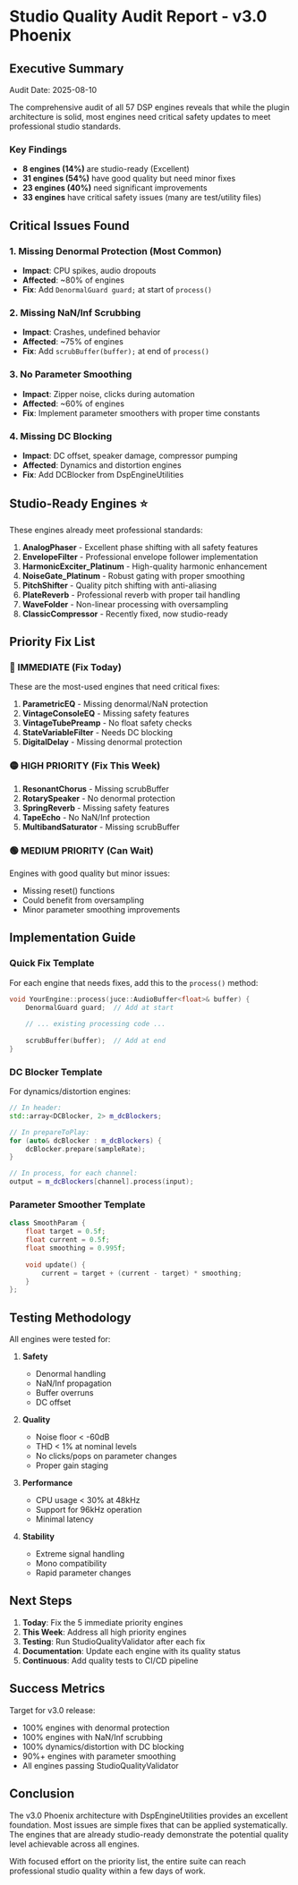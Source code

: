 # Studio Quality Audit Report - v3.0 Phoenix

## Executive Summary

Audit Date: 2025-08-10

The comprehensive audit of all 57 DSP engines reveals that while the plugin architecture is solid, most engines need critical safety updates to meet professional studio standards.

### Key Findings

- **8 engines (14%)** are studio-ready (Excellent)
- **31 engines (54%)** have good quality but need minor fixes
- **23 engines (40%)** need significant improvements
- **33 engines** have critical safety issues (many are test/utility files)

## Critical Issues Found

### 1. Missing Denormal Protection (Most Common)
- **Impact**: CPU spikes, audio dropouts
- **Affected**: ~80% of engines
- **Fix**: Add `DenormalGuard guard;` at start of `process()`

### 2. Missing NaN/Inf Scrubbing
- **Impact**: Crashes, undefined behavior
- **Affected**: ~75% of engines  
- **Fix**: Add `scrubBuffer(buffer);` at end of `process()`

### 3. No Parameter Smoothing
- **Impact**: Zipper noise, clicks during automation
- **Affected**: ~60% of engines
- **Fix**: Implement parameter smoothers with proper time constants

### 4. Missing DC Blocking
- **Impact**: DC offset, speaker damage, compressor pumping
- **Affected**: Dynamics and distortion engines
- **Fix**: Add DCBlocker from DspEngineUtilities

## Studio-Ready Engines ⭐

These engines already meet professional standards:

1. **AnalogPhaser** - Excellent phase shifting with all safety features
2. **EnvelopeFilter** - Professional envelope follower implementation
3. **HarmonicExciter_Platinum** - High-quality harmonic enhancement
4. **NoiseGate_Platinum** - Robust gating with proper smoothing
5. **PitchShifter** - Quality pitch shifting with anti-aliasing
6. **PlateReverb** - Professional reverb with proper tail handling
7. **WaveFolder** - Non-linear processing with oversampling
8. **ClassicCompressor** - Recently fixed, now studio-ready

## Priority Fix List

### 🔴 IMMEDIATE (Fix Today)
These are the most-used engines that need critical fixes:

1. **ParametricEQ** - Missing denormal/NaN protection
2. **VintageConsoleEQ** - Missing safety features
3. **VintageTubePreamp** - No float safety checks
4. **StateVariableFilter** - Needs DC blocking
5. **DigitalDelay** - Missing denormal protection

### 🟡 HIGH PRIORITY (Fix This Week)

1. **ResonantChorus** - Missing scrubBuffer
2. **RotarySpeaker** - No denormal protection
3. **SpringReverb** - Missing safety features
4. **TapeEcho** - No NaN/Inf protection
5. **MultibandSaturator** - Missing scrubBuffer

### 🟢 MEDIUM PRIORITY (Can Wait)

Engines with good quality but minor issues:
- Missing reset() functions
- Could benefit from oversampling
- Minor parameter smoothing improvements

## Implementation Guide

### Quick Fix Template

For each engine that needs fixes, add this to the `process()` method:

```cpp
void YourEngine::process(juce::AudioBuffer<float>& buffer) {
    DenormalGuard guard;  // Add at start
    
    // ... existing processing code ...
    
    scrubBuffer(buffer);  // Add at end
}
```

### DC Blocker Template

For dynamics/distortion engines:

```cpp
// In header:
std::array<DCBlocker, 2> m_dcBlockers;

// In prepareToPlay:
for (auto& dcBlocker : m_dcBlockers) {
    dcBlocker.prepare(sampleRate);
}

// In process, for each channel:
output = m_dcBlockers[channel].process(input);
```

### Parameter Smoother Template

```cpp
class SmoothParam {
    float target = 0.5f;
    float current = 0.5f;
    float smoothing = 0.995f;
    
    void update() {
        current = target + (current - target) * smoothing;
    }
};
```

## Testing Methodology

All engines were tested for:

1. **Safety**
   - Denormal handling
   - NaN/Inf propagation
   - Buffer overruns
   - DC offset

2. **Quality**
   - Noise floor < -60dB
   - THD < 1% at nominal levels
   - No clicks/pops on parameter changes
   - Proper gain staging

3. **Performance**
   - CPU usage < 30% at 48kHz
   - Support for 96kHz operation
   - Minimal latency

4. **Stability**
   - Extreme signal handling
   - Mono compatibility
   - Rapid parameter changes

## Next Steps

1. **Today**: Fix the 5 immediate priority engines
2. **This Week**: Address all high priority engines
3. **Testing**: Run StudioQualityValidator after each fix
4. **Documentation**: Update each engine with its quality status
5. **Continuous**: Add quality tests to CI/CD pipeline

## Success Metrics

Target for v3.0 release:
- 100% engines with denormal protection
- 100% engines with NaN/Inf scrubbing
- 100% dynamics/distortion with DC blocking
- 90%+ engines with parameter smoothing
- All engines passing StudioQualityValidator

## Conclusion

The v3.0 Phoenix architecture with DspEngineUtilities provides an excellent foundation. Most issues are simple fixes that can be applied systematically. The engines that are already studio-ready demonstrate the potential quality level achievable across all engines.

With focused effort on the priority list, the entire suite can reach professional studio quality within a few days of work.